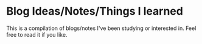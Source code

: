 # Blog Ideas/Notes/Things I learned

This is a compilation of blogs/notes I've been studying or interested in. Feel free
to read it if you like.
